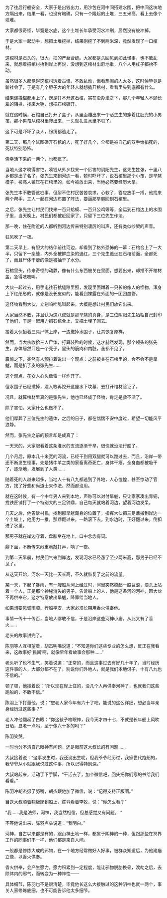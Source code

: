 为了往后行船安全，大家于是出钱出力，用沙包在河中间搭建水围，把中间这块地方隔出来，结果一看，也没有暗礁，只有一个隆起的土堆，三五米高，看上去像个坟堆。

大家都很奇怪，毕竟是水底，这个土堆长年承受河水冲刷，居然没有被冲掉。

于是大家一起动手，想把土堆挖掉，结果刚挖了不到两米深，竟然发现了一口棺材。

这棺材是石头的，很大，扣的严丝合缝。大家都是头回见到如此怪事，也不敢乱来，就想着把棺材抬到岸上再说，没想到这棺材出奇地重，八个人用杠子都抬不动。

虽然很多人都觉得这棺材透着古怪，不敢乱动，但看热闹的人太多，这时候毕竟是新社会了，于是有几个胆子大的年轻人就想撬开棺材，看看里头到底都有什么。

结果连撬棍都用上了，愣是打不开这石棺，实在没办法之下，那几个年轻人不顾长辈的阻拦，找来大锤，想把石棺砸开。

就在这时候，石棺自己打开了盖子，从里面蹦出来一个活生生的穿着红肚兜的小男孩，那小男孩从棺材里爬出来，一头就扎进水里不见了。

这下可是吓坏了众人，纷纷都逃走了。

第二天，那几个试图砸开石棺的人，死了好几个，全都是被自己的双手给掐死的，死状特别恐怖。

侥幸活下来的一两个，也都疯了。

当地人这才晓得害怕，凑钱从外乡找来一个厉害的阴阳先生，这先生姓张，十里八乡都是出了名了。张先生来到河边一看，顿时吓坏了，说石棺里那个小孩，是旱魃模子，被高人镇压在石棺里的，如今被放出来，当地必然要经历大旱。

张先生本不敢管这桩事，但耐不住村民苦苦哀求，心软了，答应放手一搏，他找来两个帮手，三人一起在河边布置了阵法，要逼那旱魃回到石棺里。

之后，张先生让村民们找来一百只蛤蟆、一百只公鸡等等，全运到石棺边上的水围子里，当天晚上，村民们都被赶回家了，只留下三位先生作法。

那一晚，住在附近的人都听到河边传来特别凄厉的叫声，还有类似吵架的声音。

狂风吹了一夜。

第二天早上，有胆大的结伴前往河边，却看到了格外恐怖的一幕：石棺合上了一大半，只留下一条缝，内外全被鲜血染的通红，三个先生跪坐在石棺前面，全都死了，而且尸体干瘪的像是被抽干了水分。

石棺里头，传来奇怪的动静，像有什么东西被关在里面，想要出来，却推不开棺材盖，急得吱吱叫。

大伙一起过去，用手电往石棺缝隙里照，发现里面蹲着一只长的像人的怪物，浑身上下红彤彤的，就像是没长皮似的，能看到裸露在外面的一团团血管。

这怪物看到大伙，立刻呜哇乱叫起来，大概是想让村民们放它出来。

大家当然不敢，并且认为这八成就是那旱魃的真身，是三位阴阳先生牺牲自己封印了他们，于是一起用力把石棺合上，又把土埋了回去。

接着大伙抬着三具尸体上岸，一边撤掉水围子，让其恢复原样。

然而，当大伙收拾三人尸体，打算装殓的时候，这才赫然发现，那个领头的张先生，身体居然只是一个壳子，里头的筋肉和内脏，全都不见了。

震惊之下，突然有人颤抖着说出一个观点：之前被关在石棺里的，会不会不是旱魃，而是扒了皮的张先生……

这个观点，在众人心头像雷一样炸开了。

但水围子已经撤掉，没人敢再挖开这座水下坟墓、去打开棺材验证了。

况且，就算棺材里真的是张先生，他也已经成了怪物，肯定是救不活了。

除了害怕，大家什么也做不了。

他们厚葬了三位先生的遗体，之后的日子，都在惴惴不安中度过，希望一切能风平浪静。

然而，张先生之前的预言却是成真了：

一天天的，大家眼看着这条淮水的支流逐渐干旱，很快就没法行船了。

几个月后，原本几十米宽的河流，已经干到用双腿就可以蹚过去，而且，沿岸一带还不断发生怪事，先是猪牛羊之类的家畜离奇死亡，身体干瘪，全身血都被吸干了，逐渐地，发展到了人类……

随着死的人越来越多，当地人十有八九都逃到了外地，人心惶惶，甚至惊动了官方，找了好些和尚道士来作法，然而都没用。

就在这时候，有一个中年男人来到本地，声称可以对付旱魃，只让家家凑出青铜，找铁匠铺打了一个特别大的三足钟鼎，自己每天就站着河边，望着河边发呆。

几天之后，他告诉村民，找到那旱魃藏身的位置了，指挥大伙把三足鼎搬到岸边一个土坡上，他用力一推，那鼎翻过来，一路滚下去，到水边时，正好翻过来，倒扣进了水里。

那男子就在岸边守着，盘膝坐在地上，口中念念有词。

鼎下面，不断传来闷重地敲打声，响了一夜。

到第二天早晨，村民们气来到岸边，发现河水已经涨了至少两米高，那男子已经不见了。

从这天开始，河水一天比一天长高，不久就恢复了之前的流量。

某一天，下起了暴雨，有一艘船从河上经过时，河里突然腾起一股巨浪，浪头上站着一个人，正是那个神秘消失的男子，告诉船上的人，他是这条河的河神，因大伙不再供奉它，这才特意放出旱魃，降罪给当地人。

如果想要风调雨顺、行船平安，大家必须长期用香火供奉他。

事情一传十十传百，当地人哪敢不信，于是沿岸这些河神小庙，从此又有了香火……

老头的故事讲完了。

陈羽等人互相望着，胡杰咧嘴说道：“不知道你们这些专业的怎么想，反正在我看来，这故事好‘民间’啊，就像早年看故事会那种……”

老头听了也不生气，笑着说道：“正常的，而且这事过去有好几十年了，当时经历这件事的人，大部分都不在了，别说你们外地人，就是我们本地伢子，十有八九也不信的。”

顿了顿，他接着说：“所以现在岸上住的，没几个人再供奉河神了，也就我们这些跑船的，不敢不信。”

陈羽上下打量他，说：“您老人家今年有六十了吧，能说的这么详细，想必当年亲身经历过这些事？”

老人冲他翻起了白眼：“你这孩子啥眼神，我今天才四十七，不就是长年船上风吹日晒，显老一点吗，至于像六十多的吗？”

陈羽笑哭。

一时也分不清自己眼神有问题，还是眼前这大叔长的有问题……

大叔接着说：“这事发生时，我还没出生呢，但我爷爷经历过，我家世代跑船的，我爷爷从小就跟我说过这件事，所以记得特别深。”

大叔站起来，活动了下手脚，“干活去了，加个微信吧，回头把你们写的书给我们看看。”

陈羽冲胡杰努了努嘴，胡杰跟他加了微信，说：“记得支持正版啊。”

目送大叔顺着翘板爬到船上，陈羽看着李牧，说：“你怎么看？”

“我……我是法师，河神，我当然相信，但总感觉又有问题。 ”

不等他说出来，陈羽点头说道：“我明白。”

河神，自古以来都是有的，跟山神土地一样，都属于阴神的一种，但跟那些在冥界工作的同事们不一样，他们都是来自人间。

一般都是修炼大成的邪物，在一个地方经常做好人好事，被群众知道后，为他建庙立像，以香火供奉。

香火供奉，会产生愿力，愿力积累到一定程度，能让邪物脱胎换骨，渡劫之后，去除体内的邪气，而转变为一种神性——

具体细节，陈羽也不是很清楚，毕竟他长这么大接触过的这种阴神也就一两个，事关人家修炼底细，也不可能告诉他太多细节。
